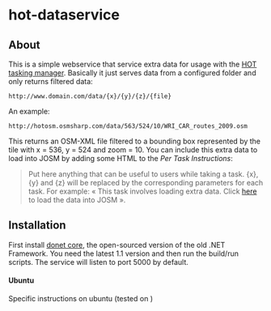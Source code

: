 # hot-dataservice

## About

This is a simple webservice that service extra data for usage with the [HOT tasking manager](https://github.com/hotosm/osm-tasking-manager2). Basically it just serves data from a configured folder and only returns filtered data:

    http://www.domain.com/data/{x}/{y}/{z}/{file}

An example:

    http://hotosm.osmsharp.com/data/563/524/10/WRI_CAR_routes_2009.osm

This returns an OSM-XML file filtered to a bounding box represented by the tile with x = 536, y = 524 and zoom = 10. You can include this extra data to load into JOSM by adding some HTML to the _Per Task Instructions_:

> Put here anything that can be useful to users while taking a task. {x}, {y} and {z} will be replaced by the corresponding parameters for each task.
> For example: « This task involves loading extra data. Click [here](http://localhost:8111/import?new_layer=true&url=http://www.domain.com/data/{x}/{y}/{z}/routes_2009.osm) to load the data into JOSM ». 

## Installation

First install [donet core](https://www.microsoft.com/net/core), the open-sourced version of the old .NET Framework. You need the latest 1.1 version and then run the build/run scripts. The service will listen to port 5000 by default.

#### Ubuntu

Specific instructions on ubuntu (tested on )

